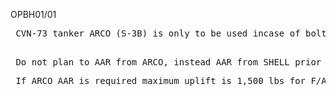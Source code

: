 

OPBH01/01 <br>
<pre> CVN-73 tanker ARCO (S-3B) is only to be used incase of bolters.<br>
<pre> Do not plan to AAR from ARCO, instead AAR from SHELL prior to contacting mother. 
<pre> If ARCO AAR is required maximum uplift is 1,500 lbs for F/A-18C and 2,000 for F-14B

<br>
<br>
<br>

